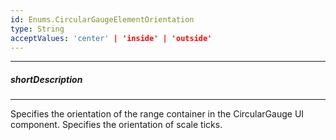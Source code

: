 ```yaml
---
id: Enums.CircularGaugeElementOrientation
type: String
acceptValues: 'center' | 'inside' | 'outside'
---
```

---
##### shortDescription
<!-- Description goes here -->

---
<!-- Description goes here -->
Specifies the orientation of the range container in the CircularGauge UI component.
Specifies the orientation of scale ticks.